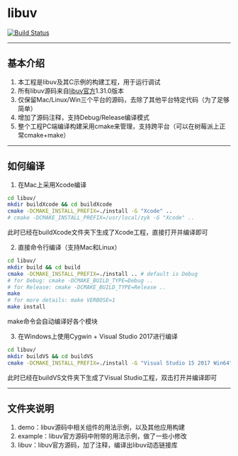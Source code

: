 # libuv

[![Build Status](https://travis-ci.com/zhyingkun/libuv.svg)](https://travis-ci.com/zhyingkun/libuv)

----

## 基本介绍

1. 本工程是libuv及其C示例的构建工程，用于运行调试
2. 所有libuv源码来自[libuv官方](https://libuv.org/)1.31.0版本
3. 仅保留Mac/Linux/Win三个平台的源码，去除了其他平台特定代码（为了足够简单）
4. 增加了源码注释，支持Debug/Release编译模式
5. 整个工程PC端编译构建采用cmake来管理，支持跨平台（可以在树莓派上正常cmake+make）

----

## 如何编译

1. 在Mac上采用Xcode编译
```bash
cd libuv/
mkdir buildXcode && cd buildXcode
cmake -DCMAKE_INSTALL_PREFIX=./install -G "Xcode" ..
# cmake -DCMAKE_INSTALL_PREFIX=/usr/local/zyk -G "Xcode" ..
```
此时已经在buildXcode文件夹下生成了Xcode工程，直接打开并编译即可

2. 直接命令行编译（支持Mac和Linux）
```bash
cd libuv/
mkdir build && cd build
cmake -DCMAKE_INSTALL_PREFIX=./install .. # default is Debug
# for Debug: cmake -DCMAKE_BUILD_TYPE=Debug ..
# for Release: cmake -DCMAKE_BUILD_TYPE=Release ..
make
# for more details: make VERBOSE=1
make install
```
make命令会自动编译好各个模块

3. 在Windows上使用Cygwin + Visual Studio 2017进行编译
```bash
cd libuv/
mkdir buildVS && cd buildVS
cmake -DCMAKE_INSTALL_PREFIX=./install -G "Visual Studio 15 2017 Win64" ..
```
此时已经在buildVS文件夹下生成了Visual Studio工程，双击打开并编译即可

----

## 文件夹说明

1. demo：libuv源码中相关组件的用法示例，以及其他应用构建
2. example：libuv官方源码中附带的用法示例，做了一些小修改
3. libuv：libuv官方源码，加了注释，编译出libuv动态链接库
